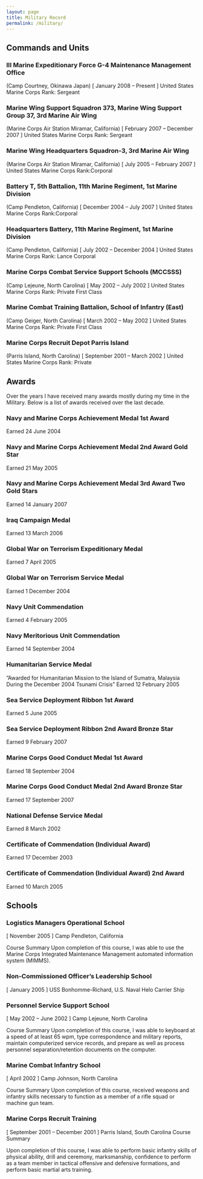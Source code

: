 ```yaml
---
layout: page
title: Military Record
permalink: /military/
---
```


## Commands and Units

### III Marine Expeditionary Force G-4 Maintenance Management Office
(Camp Courtney, Okinawa Japan)
[ January 2008 – Present ]
United States Marine Corps
Rank: Sergeant

### Marine Wing Support Squadron 373, Marine Wing Support Group 37, 3rd Marine Air Wing
(Marine Corps Air Station Miramar, California)
[ February 2007 – December 2007 ]
United States Marine Corps
Rank: Sergeant

### Marine Wing Headquarters Squadron-3, 3rd Marine Air Wing
(Marine Corps Air Station Miramar, California)
[ July 2005 – February 2007 ]
United States Marine Corps
Rank:Corporal

### Battery T, 5th Battalion, 11th Marine Regiment, 1st Marine Division
(Camp Pendleton, California)
[ December 2004 – July 2007 ]
United States Marine Corps
Rank:Corporal

### Headquarters Battery, 11th Marine Regiment, 1st Marine Division
(Camp Pendleton, California)
[ July 2002 – December 2004 ]
United States Marine Corps
Rank: Lance Corporal

### Marine Corps Combat Service Support Schools (MCCSSS)
(Camp Lejeune, North Carolina)
[ May 2002 – July 2002 ]
United States Marine Corps
Rank: Private First Class

### Marine Combat Training Battalion, School of Infantry (East)
(Camp Geiger, North Carolina)
[ March 2002 – May 2002 ]
United States Marine Corps
Rank: Private First Class

### Marine Corps Recruit Depot Parris Island
(Parris Island, North Carolina)
[ September 2001 – March 2002 ]
United States Marine Corps
Rank: Private

## Awards

Over the years I have received many awards mostly during my time in the Military. Below is a list of awards received over the last decade.

### Navy and Marine Corps Achievement Medal 1st Award
Earned 24 June 2004

### Navy and Marine Corps Achievement Medal 2nd Award Gold Star
Earned 21 May 2005

### Navy and Marine Corps Achievement Medal 3rd Award Two Gold Stars
Earned 14 January 2007

### Iraq Campaign Medal
Earned 13 March 2006

### Global War on Terrorism Expeditionary Medal
Earned 7 April 2005

### Global War on Terrorism Service Medal
Earned 1 December 2004

### Navy Unit Commendation
Earned 4 February 2005

### Navy Meritorious Unit Commendation
Earned 14 September 2004

### Humanitarian Service Medal
”Awarded for Humanitarian Mission to the Island of Sumatra, Malaysia During the December 2004 Tsunami Crisis”
Earned 12 February 2005

### Sea Service Deployment Ribbon 1st Award
Earned 5 June 2005

### Sea Service Deployment Ribbon 2nd Award Bronze Star
Earned 9 February 2007

### Marine Corps Good Conduct Medal 1st Award
Earned 18 September 2004

### Marine Corps Good Conduct Medal 2nd Award Bronze Star
Earned 17 September 2007

### National Defense Service Medal
Earned 8 March 2002

### Certificate of Commendation (Individual Award)
Earned 17 December 2003

### Certificate of Commendation (Individual Award) 2nd Award
Earned 10 March 2005

## Schools

### Logistics Managers Operational School
[ November 2005 ]
Camp Pendleton, California

Course Summary
Upon completion of this course, I was able to use the Marine Corps Integrated Maintenance Management automated information system (MIMMS).

### Non-Commissioned Officer’s Leadership School
[ January 2005 ]
USS Bonhomme-Richard, U.S. Naval Helo Carrier Ship

### Personnel Service Support School
[ May 2002 – June 2002 ]
Camp Lejeune, North Carolina

Course Summary
Upon completion of this course, I was able to keyboard at a speed of at least 65 wpm, type correspondence and military reports, maintain computerized service records, and prepare as well as process personnel separation/retention documents on the computer.

### Marine Combat Infantry School
[ April 2002 ]
Camp Johnson, North Carolina

Course Summary
Upon completion of this course, received weapons and infantry skills necessary to function as a member of a rifle squad or machine gun team.

### Marine Corps Recruit Training
[ September 2001 – December 2001 ]
Parris Island, South Carolina
Course Summary

Upon completion of this course, I was able to perform basic infantry skills of physical ability, drill and ceremony, marksmanship, confidence to perform as a team member in tactical offensive and defensive formations, and perform basic martial arts training.
